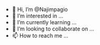 - 👋 Hi, I’m @Najimpagio
- 👀 I’m interested in ...
- 🌱 I’m currently learning ...
- 💞️ I’m looking to collaborate on ...
- 📫 How to reach me ...

<!---
Najimpagio/Najimpagio is a ✨ special ✨ repository because its `README.md` (this file) appears on your GitHub profile.
You can click the Preview link to take a look at your changes.
--->
